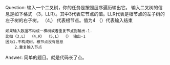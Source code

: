 Question:
    输入一个二叉树，你的任务是按照层序遍历输出它。
    输入二叉树的信息是如下格式
    （3，LLR）。其中3代表它节点的值。LLR代表是根节点的左子树的左子树的右子树。
    （4,） 代表根节点。值为4
    （）代表输入结束

    如果输入数据不构成一棵树或者重复节点则输出-1.
    比如（3,L） （4,R） （5,L） （） 输出-1
    因为1.不构成树，根节点没有信息
        2.重复输入节点

Answer:
    简单的题目。就是代码长了点。
